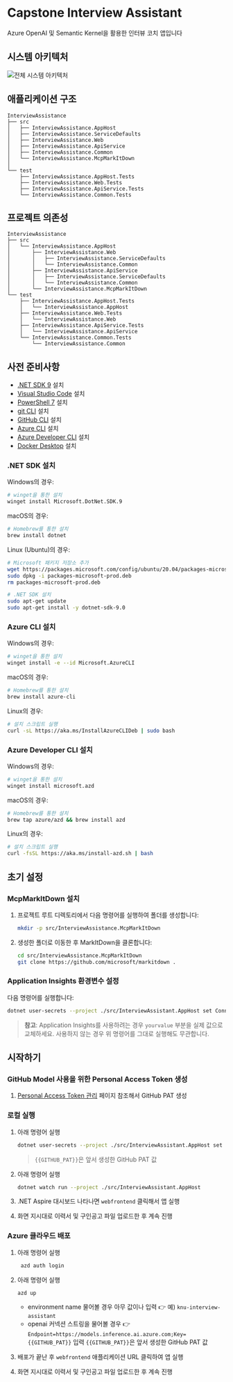 # Capstone Interview Assistant
Azure OpenAI 및 Semantic Kernel을 활용한 인터뷰 코치 앱입니다

## 시스템 아키텍처
![전체 시스템 아키텍처](./images/architecture.png)

## 애플리케이션 구조
```text
InterviewAssistance
├── src
│   ├── InterviewAssistance.AppHost
│   ├── InterviewAssistance.ServiceDefaults
│   ├── InterviewAssistance.Web
│   ├── InterviewAssistance.ApiService
│   ├── InterviewAssistance.Common
│   └── InterviewAssistance.McpMarkItDown
│
└── test
    ├── InterviewAssistance.AppHost.Tests
    ├── InterviewAssistance.Web.Tests
    ├── InterviewAssistance.ApiService.Tests
    └── InterviewAssistance.Common.Tests
```

## 프로젝트 의존성
```text
InterviewAssistance
├── src
│   └── InterviewAssistance.AppHost
│       ├── InterviewAssistance.Web
│       │   ├── InterviewAssistance.ServiceDefaults
│       │   └── InterviewAssistance.Common
│       ├── InterviewAssistance.ApiService
│       │   ├── InterviewAssistance.ServiceDefaults
│       │   └── InterviewAssistance.Common
│       └── InterviewAssistance.McpMarkItDown
└── test
    ├── InterviewAssistance.AppHost.Tests
    │   └── InterviewAssistance.AppHost
    ├── InterviewAssistance.Web.Tests
    │   └── InterviewAssistance.Web
    ├── InterviewAssistance.ApiService.Tests
    │   └── InterviewAssistance.ApiService
    └── InterviewAssistance.Common.Tests
        └── InterviewAssistance.Common
```

## 사전 준비사항
- [.NET SDK 9](https://dotnet.microsoft.com/download/dotnet/9.0) 설치
- [Visual Studio Code](https://code.visualstudio.com/) 설치
- [PowerShell 7](https://learn.microsoft.com/powershell/scripting/install/installing-powershell) 설치
- [git CLI](https://git-scm.com/downloads) 설치
- [GitHub CLI](https://cli.github.com/) 설치
- [Azure CLI](https://learn.microsoft.com/cli/azure/install-azure-cli) 설치
- [Azure Developer CLI](https://learn.microsoft.com/azure/developer/azure-developer-cli/install-azd) 설치
- [Docker Desktop](https://docs.docker.com/get-started/introduction/get-docker-desktop/) 설치

### .NET SDK 설치
Windows의 경우:
```bash
# winget을 통한 설치
winget install Microsoft.DotNet.SDK.9
```

macOS의 경우:
```bash
# Homebrew를 통한 설치
brew install dotnet
```

Linux (Ubuntu)의 경우:
```bash
# Microsoft 패키지 저장소 추가
wget https://packages.microsoft.com/config/ubuntu/20.04/packages-microsoft-prod.deb -O packages-microsoft-prod.deb
sudo dpkg -i packages-microsoft-prod.deb
rm packages-microsoft-prod.deb

# .NET SDK 설치
sudo apt-get update
sudo apt-get install -y dotnet-sdk-9.0
```

### Azure CLI 설치
Windows의 경우:
```bash
# winget을 통한 설치
winget install -e --id Microsoft.AzureCLI
```

macOS의 경우:
```bash
# Homebrew를 통한 설치
brew install azure-cli
```

Linux의 경우:
```bash
# 설치 스크립트 실행
curl -sL https://aka.ms/InstallAzureCLIDeb | sudo bash
```

### Azure Developer CLI 설치
Windows의 경우:
```bash
# winget을 통한 설치
winget install microsoft.azd
```

macOS의 경우:
```bash
# Homebrew를 통한 설치
brew tap azure/azd && brew install azd
```

Linux의 경우:
```bash
# 설치 스크립트 실행
curl -fsSL https://aka.ms/install-azd.sh | bash
```

## 초기 설정

### McpMarkItDown 설치
1. 프로젝트 루트 디렉토리에서 다음 명령어를 실행하여 폴더를 생성합니다:
   ```bash
   mkdir -p src/InterviewAssistance.McpMarkItDown
   ```

2. 생성한 폴더로 이동한 후 MarkItDown을 클론합니다:
   ```bash
   cd src/InterviewAssistance.McpMarkItDown
   git clone https://github.com/microsoft/markitdown .
   ```

### Application Insights 환경변수 설정
다음 명령어를 실행합니다:
```bash
dotnet user-secrets --project ./src/InterviewAssistant.AppHost set ConnectionStrings:applicationinsights "InstrumentationKey=yourvalue;IngestionEndpoint=https://koreacentral-1.in.applicationinsights.azure.com/;LiveEndpoint=https://koreacentral.livediagnostics.monitor.azure.com/;ApplicationId=yourvalue"
```

> **참고**: Application Insights를 사용하려는 경우 `yourvalue` 부분을 실제 값으로 교체하세요. 사용하지 않는 경우 위 명령어를 그대로 실행해도 무관합니다.

## 시작하기

### GitHub Model 사용을 위한 Personal Access Token 생성
1. [Personal Access Token 관리](https://docs.github.com/ko/authentication/keeping-your-account-and-data-secure/managing-your-personal-access-tokens#personal-access-token-classic-%EB%A7%8C%EB%93%A4%EA%B8%B0) 페이지 참조해서 GitHub PAT 생성

### 로컬 실행
1. 아래 명령어 실행
    ```bash
    dotnet user-secrets --project ./src/InterviewAssistant.AppHost set ConnectionStrings:openai "Endpoint=https://models.inference.ai.azure.com;Key={{GITHUB_PAT}}"
    ```
   > `{{GITHUB_PAT}}`은 앞서 생성한 GitHub PAT 값

2. 아래 명령어 실행
    ```bash
    dotnet watch run --project ./src/InterviewAssistant.AppHost
    ```

3. .NET Aspire 대시보드 나타나면 `webfrontend` 클릭해서 앱 실행

4. 화면 지시대로 이력서 및 구인공고 파일 업로드한 후 계속 진행

### Azure 클라우드 배포
1. 아래 명령어 실행
    ```bash
     azd auth login
    ```

2. 아래 명령어 실행
    ```bash
    azd up
    ```
   -  environment name 물어볼 경우 아무 값이나 입력 👉 예) `knu-interview-assistant`
   -  openai 커넥션 스트링을 물어볼 경우 👉 `Endpoint=https://models.inference.ai.azure.com;Key={{GITHUB_PAT}}` 입력 `{{GITHUB_PAT}}`은 앞서 생성한 GitHub PAT 값

3. 배포가 끝난 후 `webfrontend` 애플리케이션 URL 클릭하여 앱 실행

4. 화면 지시대로 이력서 및 구인공고 파일 업로드한 후 계속 진행